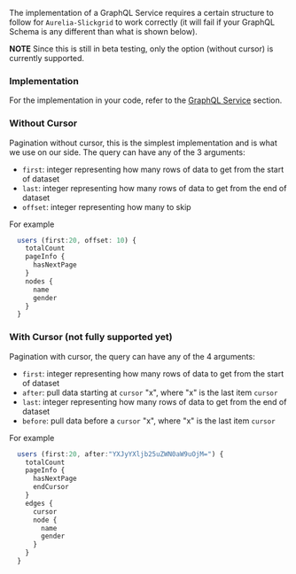 The implementation of a GraphQL Service requires a certain structure to follow for `Aurelia-Slickgrid` to work correctly (it will fail if your GraphQL Schema is any different than what is shown below).

**NOTE** Since this is still in beta testing, only the option (without cursor) is currently supported. 

### Implementation
For the implementation in your code, refer to the [GraphQL Service](/ghiscoding/aurelia-slickgrid/wiki/GraphQL) section.

### Without Cursor
Pagination without cursor, this is the simplest implementation and is what we use on our side. The query can have any of the 3 arguments:
- `first`: integer representing how many rows of data to get from the start of dataset
- `last`: integer representing how many rows of data to get from the end of dataset
- `offset`: integer representing how many to skip 

For example
```javascript
  users (first:20, offset: 10) {
    totalCount
    pageInfo {
      hasNextPage
    }
    nodes {
      name
      gender
    }
  }
```

### With Cursor (not fully supported yet)
Pagination with cursor, the query can have any of the 4 arguments:
- `first`: integer representing how many rows of data to get from the start of dataset
- `after`: pull data starting at `cursor` "x", where "x" is the last item `cursor`
- `last`: integer representing how many rows of data to get from the end of dataset
- `before`: pull data before a `cursor` "x", where "x" is the last item `cursor`

For example
```javascript
  users (first:20, after:"YXJyYXljb25uZWN0aW9uOjM=") {
    totalCount
    pageInfo {
      hasNextPage
      endCursor
    }
    edges {
      cursor
      node {
        name
        gender
      }
    }
  }
```